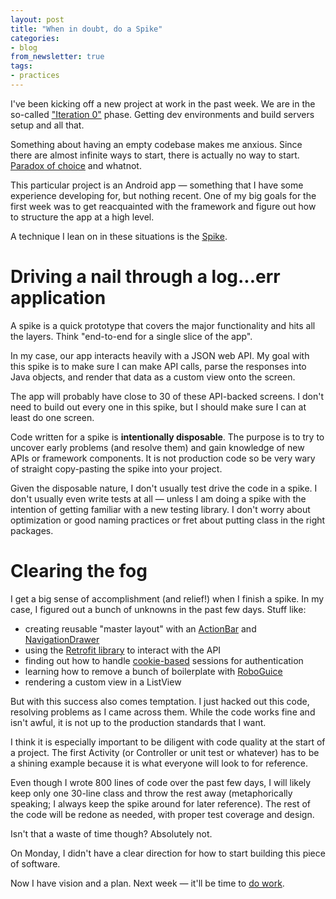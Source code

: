 ```yaml
---
layout: post
title: "When in doubt, do a Spike"
categories:
- blog
from_newsletter: true
tags:
- practices
---
```


I've been kicking off a new project at work in the past week. We are in the
so-called ["Iteration 0"][iz] phase. Getting dev environments and build servers
setup and all that.

Something about having an empty codebase makes me anxious. Since there are 
almost infinite ways to start, there  is actually no way to start. 
[Paradox of choice][pc] and whatnot.

This particular project is an Android app &mdash; something that I have some
experience developing for, but nothing recent. One of my big goals for the
first week was to get reacquainted with the framework and figure out how to
structure the app at a high level.

A technique I lean on in these situations is the [Spike][sp].

# Driving a nail through a log...err application

A spike is a quick prototype that covers the major functionality and hits all 
the layers. Think "end-to-end for a single slice of the app".

In my case, our app interacts heavily with a JSON web API. My goal with this
spike is to make sure I can make API calls, parse the responses into Java 
objects, and render that data as a custom view onto the screen.

The app will probably have close to 30 of these API-backed screens. I don't need
to build out every one in this spike, but I should make sure I can at least do
one screen.

Code written for a spike is **intentionally disposable**. The purpose is to try 
to uncover early problems (and resolve them) and gain knowledge of new APIs or 
framework components. It is not production code so be very wary of straight 
copy-pasting the spike into your project.

Given the disposable nature, I don't usually test drive the code in a spike.
I don't usually even write tests at all &mdash; unless I am doing a spike with the
intention of getting familiar with a new testing library. I don't worry about 
optimization or good naming practices or fret about putting class in the right 
packages.

# Clearing the fog

I get a big sense of accomplishment (and relief!) when I finish a spike. In my
case, I figured out a bunch of unknowns in the past few days. Stuff like:

* creating reusable "master layout" with an [ActionBar][ab] and [NavigationDrawer][nd]
* using the [Retrofit library][rf] to interact with the API
* finding out how to handle [cookie-based][cb] sessions for authentication
* learning how to remove a bunch of boilerplate with [RoboGuice][rg]
* rendering a custom view in a ListView

But with this success also comes temptation. I just hacked out this
code, resolving problems as I came across them. While the code works fine
and isn't awful, it is not up to the production standards that I want. 

I think
it is especially important to be diligent with code quality at the start of a 
project. The first Activity (or Controller or unit test or whatever) has to be
a shining example because it is what everyone will look to for reference.

Even though I wrote 800 lines of code over the past few days, I will
likely keep only one 30-line class and throw the rest away (metaphorically 
speaking; I always keep the spike around for later reference). The
rest of the code will be redone as needed, with proper test coverage and design.

Isn't that a waste of time though? Absolutely not. 

On Monday, I didn't have a clear direction for how to start building this
piece of software. 

Now I have vision and a plan. Next week &mdash; it'll be time to [do work][dw].

[iz]: http://msdn.microsoft.com/en-us/library/hh273039(v=vs.88).aspx
[pc]: https://twitter.com/BarrySch
[sp]: http://c2.com/cgi/wiki?SpikeDescribed
[ab]: http://developer.android.com/design/patterns/actionbar.html
[nd]: http://developer.android.com/design/patterns/navigation-drawer.html
[rf]: https://github.com/square/retrofit
[cb]: http://download.java.net/jdk8/docs/api/java/net/CookieManager.html
[rg]: https://github.com/roboguice/roboguice
[dw]: http://www.youtube.com/watch?v=t8wuTWgBcMQ#t=25


